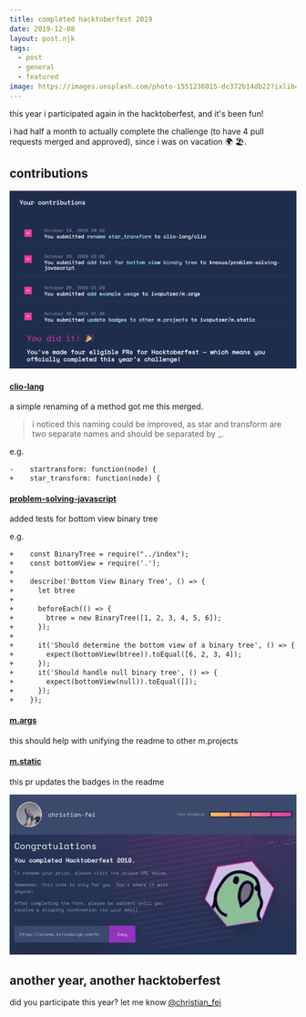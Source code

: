 ```yaml
---
title: completed hacktoberfest 2019
date: 2019-12-08
layout: post.njk
tags:
  - post
  - general
  - featured
image: https://images.unsplash.com/photo-1551236015-dc372b14db22?ixlib=rb-1.2.1&ixid=eyJhcHBfaWQiOjEyMDd9&auto=format&fit=crop&w=1267&q=80
---
```


<!-- ![/assets/images/posts/completed-hacktoberfest-2019/confirmation-email.png](/assets/images/posts/completed-hacktoberfest-2019/confirmation-email.png) -->

this year i participated again in the hacktoberfest, and it's been fun!

i had half a month to actually complete the challenge (to have 4 pull requests merged and approved), since i was on vacation  🌍 🏖.

## contributions

![/assets/images/posts/completed-hacktoberfest-2019/contributions.png](/assets/images/posts/completed-hacktoberfest-2019/contributions.png)

#### [clio-lang](https://github.com/clio-lang/clio/pull/26)

a simple renaming of a method got me this merged.

> i noticed this naming could be improved, as star and transform are two separate names and should be separated by _.

e.g.

```
-    startransform: function(node) {
+    star_transform: function(node) {
```

#### [problem-solving-javascript](https://github.com/knaxus/problem-solving-javascript/pull/147)

added tests for bottom view binary tree

e.g.

```
+    const BinaryTree = require("../index");
+    const bottomView = require('.');
+
+    describe('Bottom View Binary Tree', () => {
+      let btree
+
+      beforeEach(() => {
+        btree = new BinaryTree([1, 2, 3, 4, 5, 6]);
+      });
+
+      it('Should determine the bottom view of a binary tree', () => {
+        expect(bottomView(btree)).toEqual([6, 2, 3, 4]);
+      });
+      it('Should handle null binary tree', () => {
+        expect(bottomView(null)).toEqual([]);
+      });
+    });
```

#### [m.args](https://github.com/ivoputzer/m.args/pull/3)

this should help with unifying the readme to other m.projects

#### [m.static](https://github.com/ivoputzer/m.static/pull/11)

this pr updates the badges in the readme

![/assets/images/posts/completed-hacktoberfest-2019/congratulations.png](/assets/images/posts/completed-hacktoberfest-2019/congratulations.png)

## another year, another hacktoberfest

did you participate this year? let me know [@christian_fei](https://twitter.com/christian_fei)